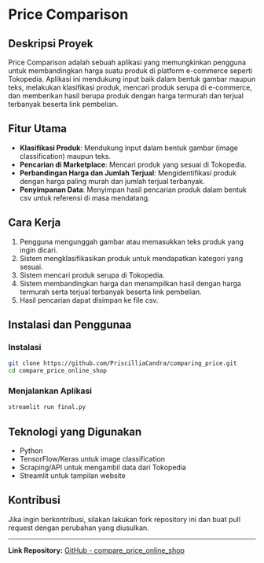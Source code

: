 # Price Comparison

## Deskripsi Proyek
Price Comparison adalah sebuah aplikasi yang memungkinkan pengguna untuk membandingkan harga suatu produk di platform e-commerce seperti Tokopedia. Aplikasi ini mendukung input baik dalam bentuk gambar maupun teks, melakukan klasifikasi produk, mencari produk serupa di e-commerce, dan memberikan hasil berupa produk dengan harga termurah dan terjual terbanyak beserta link pembelian.

## Fitur Utama
- **Klasifikasi Produk**: Mendukung input dalam bentuk gambar (image classification) maupun teks.
- **Pencarian di Marketplace**: Mencari produk yang sesuai di Tokopedia.
- **Perbandingan Harga dan Jumlah Terjual**: Mengidentifikasi produk dengan harga paling murah dan jumlah terjual terbanyak.
- **Penyimpanan Data**: Menyimpan hasil pencarian produk dalam bentuk csv untuk referensi di masa mendatang.

## Cara Kerja
1. Pengguna mengunggah gambar atau memasukkan teks produk yang ingin dicari.
2. Sistem mengklasifikasikan produk untuk mendapatkan kategori yang sesuai.
3. Sistem mencari produk serupa di Tokopedia.
4. Sistem membandingkan harga dan menampilkan hasil dengan harga termurah serta terjual terbanyak beserta link pembelian.
5. Hasil pencarian dapat disimpan ke file csv.

## Instalasi dan Penggunaa

### Instalasi
```bash
git clone https://github.com/PriscilliaCandra/comparing_price.git
cd compare_price_online_shop
```

### Menjalankan Aplikasi
```bash
streamlit run final.py
```

## Teknologi yang Digunakan
- Python
- TensorFlow/Keras untuk image classification
- Scraping/API untuk mengambil data dari Tokopedia
- Streamlit untuk tampilan website

## Kontribusi
Jika ingin berkontribusi, silakan lakukan fork repository ini dan buat pull request dengan perubahan yang diusulkan.

---

**Link Repository:** [GitHub - compare_price_online_shop](https://github.com/PriscilliaCandra/compare_price_online_shop)

